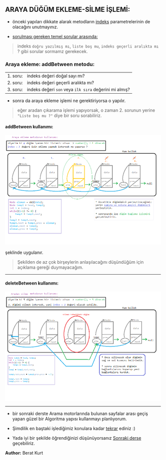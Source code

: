 ## ARAYA DÜĞÜM EKLEME-SİLME İŞLEMİ:

* önceki yapıları dikkate alarak metodların <u>indeks</u> parametrelerinin de olacağını unutmayınız.

* <u>sorulması gereken temel sorular arasında:</u>

>indeks `doğru yazılmış mı`, `liste boş mu`, `indeks geçerli aralıkta mı` ? gibi sorular sormamz gerekecek.

### Araya ekleme: addBetween metodu:

|||
|-|-|
|1. soru:|indeks değeri doğal sayı mı?|
|2. soru:|indeks değeri geçerli aralıkta mı?|
|3. soru:|indeks değeri `son` veya `ilk sıra` değerini mi almış?|

* sonra da araya ekleme işlemi ne gerektiriyorsa o yapılır.

> eğer aradan çıkarama işlemi yapıyorsak, o zaman 2. sorunun yerine 
`"Liste boş mu ?"` diye bir soru sorabiliriz.

#### addBetween kullanımı:

![addBetween](./images/addBetween.png)

şeklinde uygulanır. 

> Şekilden de az çok birşeylerin anlaşılacağını düşündüğüm için açıklama gereği duymayacağım.

---

#### deleteBetween kullanımı:

![deleteBetween](./images/deleteBetween.png)

---

* bir sonraki derste Arama motorlarında bulunan sayfalar arası geçiş yapan güzel bir Algoritma yapısı kullanmayı planlıyorum. 

* Şimdilik en baştaki işlediğimiz konulara kadar <u>tekrar</u> ediniz :)

* Yada iyi bir şekilde öğrendiğinizi düşünüyorsanız [Sonraki derse](../ders11/) geçebiliriz.

**Author:** Berat Kurt